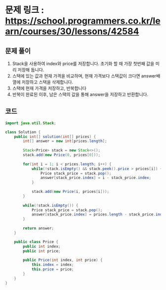 # 문제 링크 : https://school.programmers.co.kr/learn/courses/30/lessons/42584

## 문제 풀이
1. Stack을 사용하여 index와 price를 저장합니다. 초기화 할 때 가장 첫번째 값을 미리 저장해 둡니다.
2. 스택에 있는 값과 현재 가격을 비교하며, 현재 가격보다 스택값이 크다면 answer배열에 저장하고 스택을 삭제합니다.
3. 스택에 현재 가격을 저장하고, 반복합니다
4. 반복이 완료된 이후, 남은 스택의 값을 통해 answer을 저장하고 반환합니다.


## 코드
```java
import java.util.Stack;

class Solution {
    public int[] solution(int[] prices) {
        int[] answer = new int[prices.length];
        
        Stack<Price> stack = new Stack<>();
        stack.add(new Price(0, prices[0]));
        
        for(int i = 1; i < prices.length; i++) {
            while(!stack.isEmpty() && stack.peek().price > prices[i]) {
                Price stack_price = stack.pop();
                answer[stack_price.index] = i - stack_price.index;
            }
            
            stack.add(new Price(i, prices[i]));
        }
        
        while(!stack.isEmpty()) {
            Price stack_price = stack.pop();
            answer[stack_price.index] = prices.length - stack_price.index - 1;
        }
        
        return answer;
    }

    public class Price {
        public int index;
        public int price;
        
        public Price(int index, int price) {
            this.index = index;
            this.price = price;
        }
    }
}
```

